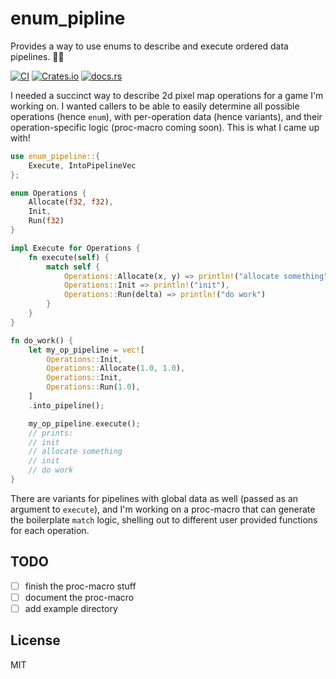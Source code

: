 # enum_pipline

Provides a way to use enums to describe and execute ordered data pipelines. 🦀🐾

[![CI](https://github.com/bengreenier/enum_pipeline/actions/workflows/rust.yml/badge.svg)](https://github.com/bengreenier/enum_pipeline/actions/workflows/rust.yml)
[![Crates.io](https://img.shields.io/crates/d/enum_pipeline)](https://crates.io/crates/enum_pipeline)
[![docs.rs](https://img.shields.io/docsrs/enum_pipeline)](https://docs.rs/enum_pipeline)

I needed a succinct way to describe 2d pixel map operations for a game I'm working on. I wanted callers to be able to easily determine all possible operations (hence `enum`), with per-operation data (hence variants), and their operation-specific logic (proc-macro coming soon). This is what I came up with!

```rs
use enum_pipeline::{
    Execute, IntoPipelineVec
};

enum Operations {
    Allocate(f32, f32),
    Init,
    Run(f32)
}

impl Execute for Operations {
    fn execute(self) {
        match self {
            Operations::Allocate(x, y) => println!("allocate something"),
            Operations::Init => println!("init"),
            Operations::Run(delta) => println!("do work")
        }
    }
}

fn do_work() {
    let my_op_pipeline = vec![
        Operations::Init,
        Operations::Allocate(1.0, 1.0),
        Operations::Init,
        Operations::Run(1.0),
    ]
    .into_pipeline();

    my_op_pipeline.execute();
    // prints:
    // init
    // allocate something
    // init
    // do work
}
```

There are variants for pipelines with global data as well (passed as an argument to `execute`), and I'm working on a proc-macro that can generate the boilerplate `match` logic, shelling out to different user provided functions for each operation.

## TODO

- [ ] finish the proc-macro stuff
- [ ] document the proc-macro
- [ ] add example directory

## License

MIT
